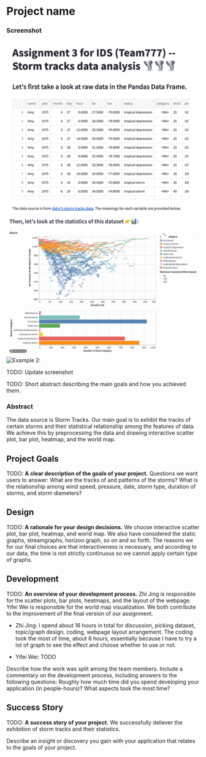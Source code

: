 # Project name

### Screenshot
![Screenshot](screenshot_title.png)
![Example 1:](gif_graph.gif)
![Example 2:](gif_map.gif)

TODO: Update screenshot



TODO: Short abstract describing the main goals and how you achieved them.

### Abstract
The data source is Storm Tracks. Our main goal is to exhibit the tracks of certain storms and their statistical relationship among the features of data. We achieve this by preprocessing the data and drawing interactive scatter plot, bar plot, heatmap, and the world map.


## Project Goals

TODO: **A clear description of the goals of your project.** 
Questions we want users to answer: What are the tracks of and patterns of the storms? What is the relationship among wind speed, pressure, date, storm type, duration of storms, and storm diameters?


## Design

TODO: **A rationale for your design decisions.** 
We choose interactive scatter plot, bar plot, heatmap, and world map. We also have considered the static graphs, streamgraphs, horizon graph, so on and so forth. The reasons we for our final choices are that interactiveness is necessary, and according to our data, the time is not strictly continuous so we cannot apply certain type of graphs.


## Development

TODO: **An overview of your development process.** 
Zhi Jing is responsible for the scatter plots, bar plots, heatmaps, and the layout of the webpage. Yifei Wei is responsible for the world map visualization. We both contribute to the improvement of the final version of our assignment.


- Zhi Jing:
I spend about 16 hours in total for discussion, picking dataset, topic/graph design, coding, webpage layout arrangement. The coding took the most of time, about 8 hours, essentially because I have to try a lot of graph to see the effect and choose whether to use or not.

- Yifei Wei:
TODO

Describe how the work was split among the team members. Include a commentary on the development process, including answers to the following questions: Roughly how much time did you spend developing your application (in people-hours)? What aspects took the most time?

## Success Story

TODO:  **A success story of your project.** 
We successfully deliever the exhibition of storm tracks and their statistics.



Describe an insight or discovery you gain with your application that relates to the goals of your project.

